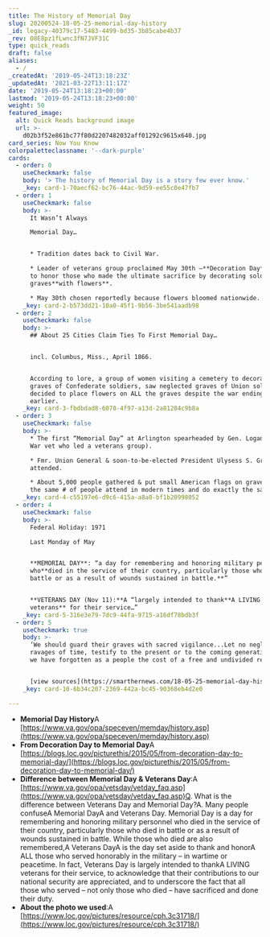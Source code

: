 ```yaml
---
title: The History of Memorial Day
slug: 20200524-18-05-25-memorial-day-history
_id: legacy-40379c17-5483-4499-bd35-3b85cabe4b37
_rev: O8E8pz1fLwnc3fN7JVF31C
type: quick_reads
draft: false
aliases:
  - /
_createdAt: '2019-05-24T13:18:23Z'
_updatedAt: '2021-03-22T13:11:17Z'
date: '2019-05-24T13:18:23+00:00'
lastmod: '2019-05-24T13:18:23+00:00'
weight: 50
featured_image:
  alt: Quick Reads background image
  url: >-
    d02b3f52e861bc77f80d2207482032aff01292c9615x640.jpg
card_series: Now You Know
colorpaletteclassname: '--dark-purple'
cards:
  - order: 0
    useCheckmark: false
    body: '> The history of Memorial Day is a story few ever know.'
    _key: card-1-70aecf62-bc76-44ac-9d59-ee55c0e47fb7
  - order: 1
    useCheckmark: false
    body: >-
      It Wasn’t Always  

      Memorial Day…


      * Tradition dates back to Civil War.

      * Leader of veterans group proclaimed May 30th –**Decoration Day** – a day
      to honor those who made the ultimate sacrifice by decorating soldiers’
      graves**with flowers**.

      * May 30th chosen reportedly because flowers bloomed nationwide.
    _key: card-2-b573dd21-10a0-45f1-9b56-3be541aadb98
  - order: 2
    useCheckmark: false
    body: >-
      ## About 25 Cities Claim Ties To First Memorial Day…


      incl. Columbus, Miss., April 1866.


      According to lore, a group of women visiting a cemetery to decorate the
      graves of Confederate soldiers, saw neglected graves of Union soldiers and
      decided to place flowers on ALL the graves despite the war ending a year
      earlier.
    _key: card-3-fbdbdad8-6078-4f97-a13d-2a81284c9b8a
  - order: 3
    useCheckmark: false
    body: >-
      * The first “Memorial Day” at Arlington spearheaded by Gen. Logan (Civil
      War vet who led a veterans group).

      * Fmr. Union General & soon-to-be-elected President Ulysess S. Grant
      attended.

      * About 5,000 people gathered & put small American flags on graves ~ About
      the same # of people attend in modern times and do exactly the same thing.
    _key: card-4-c55197e6-d9c6-415a-a8a8-bf1b20998052
  - order: 4
    useCheckmark: false
    body: >-
      Federal Holiday: 1971  

      Last Monday of May


      **MEMORIAL DAY**: “a day for remembering and honoring military personnel
      who**died in the service of their country, particularly those who died in
      battle or as a result of wounds sustained in battle.**”


      **VETERANS DAY (Nov 11):**A “largely intended to thank**A LIVING
      veterans** for their service…”
    _key: card-5-316e3e79-7dc9-44fa-9715-a16df78bdb3f
  - order: 5
    useCheckmark: true
    body: >-
      ‘We should guard their graves with sacred vigilance...Let no neglect, no
      ravages of time, testify to the present or to the coming generations that
      we have forgotten as a people the cost of a free and undivided republic.’


      [view sources](https://smarthernews.com/18-05-25-memorial-day-history/)
    _key: card-10-6b34c207-2369-442a-bc45-90368eb4d2e0

---
```

* **Memorial Day History**A [https://www.va.gov/opa/speceven/memday/history.asp](https://www.va.gov/opa/speceven/memday/history.asp)
* **From Decoration Day to Memorial Day**A [https://blogs.loc.gov/picturethis/2015/05/from-decoration-day-to-memorial-day/](https://blogs.loc.gov/picturethis/2015/05/from-decoration-day-to-memorial-day/)
* **Difference between Memorial Day & Veterans Day**:A [https://www.va.gov/opa/vetsday/vetday_faq.asp](https://www.va.gov/opa/vetsday/vetday_faq.asp)Q. What is the difference between Veterans Day and Memorial Day?A. Many people confuseA Memorial DayA and Veterans Day. Memorial Day is a day for remembering and honoring military personnel who died in the service of their country, particularly those who died in battle or as a result of wounds sustained in battle. While those who died are also remembered,A Veterans DayA is the day set aside to thank and honorA ALL those who served honorably in the military – in wartime or peacetime. In fact, Veterans Day is largely intended to thankA LIVING veterans for their service, to acknowledge that their contributions to our national security are appreciated, and to underscore the fact that all those who served – not only those who died – have sacrificed and done their duty.
* **About the photo we used**:A [https://www.loc.gov/pictures/resource/cph.3c31718/](https://www.loc.gov/pictures/resource/cph.3c31718/)